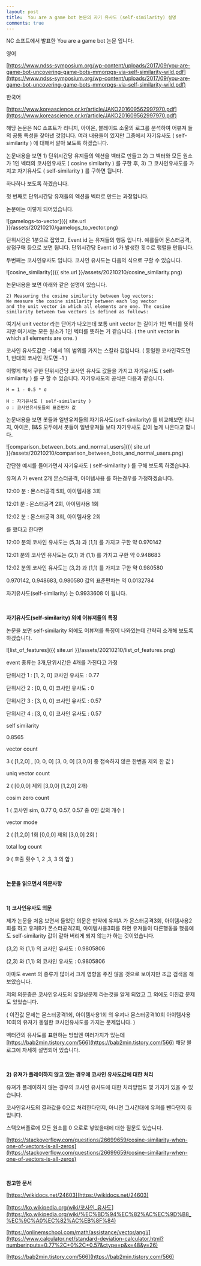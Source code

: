 ```yaml
---
layout: post
title:  You are a game bot 논문의 자기 유사도 (self-similarity) 설명
comments: true
---
```


NC 소프트에서 발표한 You are a game bot 논문 입니다.

영어

[https://www.ndss-symposium.org/wp-content/uploads/2017/09/you-are-game-bot-uncovering-game-bots-mmorpgs-via-self-similarity-wild.pdf](https://www.ndss-symposium.org/wp-content/uploads/2017/09/you-are-game-bot-uncovering-game-bots-mmorpgs-via-self-similarity-wild.pdf)

한국어

[https://www.koreascience.or.kr/article/JAKO201609562997970.pdf](https://www.koreascience.or.kr/article/JAKO201609562997970.pdf)

해당 논문은 NC 소프트가 리니지, 아이온, 블레이드 소울의 로그를 분석하여 어뷰져 들의 공통 특성을 찾아낸 것입니다. 여러 내용들이 있지만 그중에서 자기유사도 ( self-similarity ) 에 대해서 알아 보도록 하겠습니다.

논문내용을 보면 1) 단위시간당 유져들의 엑션을 벡터로 만들고 2) 그 벡터와 모든 원소가 1인 벡터의 코사인유사도 ( cosine similarity ) 를 구한 후, 3) 그 코사인유사도를 가지고 자기유사도 ( self-similarity ) 를 구하면 됩니다.

하나하나 보도록 하겠습니다.

첫 번째로 단위시간당 유져들의 엑션을 벡터로 만드는 과정입니다.

논문에는 이렇게 되어있습니다.

![gamelogs-to-vector]({{ site.url }}/assets/20210210/gamelogs_to_vector.png)

단위시간은 1분으로 잡았고, Event id 는 유져들의 행동 입니다. 예를들어 몬스터공격, 상점구매 등으로 보면 됩니다. 단위시간당 Event id 가 발생한 횟수로 행렬을 만듭니다.

두번째는 코사인유사도 입니다. 코사인 유사도는 다음의 식으로 구할 수 있습니다.

![cosine_similarity]({{ site.url }}/assets/20210210/cosine_similarity.png)

논문내용을 보면 아래와 같은 설명이 있습니다.

```
2) Measuring the cosine similarity between log vectors:
We measure the cosine similarity between each log vector
and the unit vector in which all elements are one. The cosine
similarity between two vectors is defined as follows:
```

여기서 unit vector 라는 단어가 나오는데 보통 unit vector 는 길이가 1인 벡터를 뜻하지만 여기서는 모든 원소가 1인 벡터를 뜻하는 거 같습니다. ( the unit vector in which all elements are one. )

코사인 유사도값은 -1에서 1의 범위를 가지는 스칼라 값입니다. ( 동일한 코사인각도면 1, 반대의 코사인 각도면 -1 )

이렇게 해서 구한 단위시간당 코사인 유사도 값들을 가지고 자기유사도 ( self-similarity ) 를 구 할 수 있습니다. 자기유사도의 공식은 다음과 같습니다.

```
H = 1 - 0.5 * σ

H : 자기유사도 ( self-similarity )
σ : 코사인유사도들의 표준편차 값
```

논문내용을 보면 봇들과 일반유져들의 자기유사도(self-similarity) 를 비교해보면 리니지, 아이온, B&S 모두에서 봇들이 일반유져들 보다 자기유사도 값이 높게 나온다고 합니다.

![comparison_between_bots_and_normal_users]({{ site.url }}/assets/20210210/comparison_between_bots_and_normal_users.png)

간단한 예시를 들어가면서 자기유사도 ( self-similarity ) 를 구해 보도록 하겠습니다.

유져 A 가 event 2개 몬스터공격,  아이템사용 를 하는경우를 가정하겠습니다.

12:00 분 : 몬스터공격 5회, 아이템사용 3회

12:01 분 : 몬스터공격 2회, 아이템사용 1회

12:02 분 : 몬스터공격 3회, 아이템사용 2회

를 했다고 한다면

12:00 분의 코사인 유사도는 (5,3) 과 (1,1) 를 가지고 구한 약 0.970142

12:01 분의 코사인 유사도는 (2,1) 과 (1,1) 를 가지고 구한 약 0.948683

12:02 분의 코사인 유사도는 (3,2) 과 (1,1) 를 가지고 구한 약 0.980580

0.970142, 0.948683, 0.980580 값의 표준편차는 약 0.0132784

자기유사도(self-similarity) 는 0.9933608 이 됩니다.

<br>

**자기유사도(self-similarity) 외에 어뷰져들의 특징**

논문을 보면 self-similarity 외에도 어뷰져를 특징이 나와있는데 간략히 소개해 보도록 하겠습니다.

![list_of_features]({{ site.url }}/assets/20210210/list_of_features.png)

event 종류는 3개,단위시간은 4개를 가진다고 가정

단위시간 1 : [1, 2, 0] 코사인 유사도 : 0.77

단위시간 2 : [0, 0, 0] 코사인 유사도 : 0

단위시간 3 : [3, 0, 0] 코사인 유사도 : 0.57

단위시간 4 : [3, 0, 0] 코사인 유사도 : 0.57

self similarity

0.8565

vector count

3  ( [1,2,0] , [0, 0, 0] [3, 0, 0] [3,0,0] 중 접속하지 않은 한번을 제외 한 값 )

uniq vector count

2  ( [0,0,0] 제외 [3,0,0] [1,2,0]  2개)

cosim zero count

1  ( 코사인 sim,  0.77 0, 0.57, 0.57 중 0인 값의 개수 )

vector mode

2 (  [1,2,0] 1회 [0,0,0] 제외 [3,0,0] 2회 )

total log count

9 ( 호출 횟수 1, 2 ,3, 3 의 합 )

<br>

**논문을 읽으면서 의문사항**

<br>

**1) 코사인유사도 의문**

제가 논문을 처음 보면서 들었던 의문은 만약에 유져A 가 몬스터공격3회, 아이템사용2회를 하고 유져B가 몬스터공격2회, 아이템사용3회를 하면 유져들이 다른행동을 했음에도 self-similarity 값이 같아 버리게 되지 않는가 하는 것이었습니다.

(3,2) 와 (1,1) 의 코사인 유사도 : 0.9805806

(2,3) 와 (1,1) 의 코사인 유사도 : 0.9805806

아마도 event 의 종류가 많아서 크게 영향을 주진 않을 것으로 보이지만 조금 검색을 해보았습니다.

저의 의문증은 코사인유사도의 유일성문제 라는것을 알게 되었고 그 외에도 이진값 문제도 있었습니다.

( 이진값 문제는 몬스터공격1회, 아이템사용1회 의 유져나 몬스터공격10회 아이템사용10회의 유져가 동일한 코사인유사도를 가지는 문제입니다. )

벡터간의 유사도를 표현하는 방법엔 여러가지가 있는데  [https://bab2min.tistory.com/566](https://bab2min.tistory.com/566) 해당 블로그에 자세히 설명되어 있습니다.

<br>

**2) 유져가 플레이하지 않고 있는 경우에 코사인 유사도값에 대한 처리**

유져가 플레이하지 않는 경우의 코사인 유사도에 대한 처리방법도 몇 가지가 있을 수 있습니다.

코사인유사도의 결과값을 0으로 처리한다던지, 아니면 그시간대에 유져를 뺀다던지 등입니다.

스택오버플로에 모든 원소를 0 으로로 넣었을때에 대한 질문도 있습니다.

[https://stackoverflow.com/questions/26699659/cosine-similarity-when-one-of-vectors-is-all-zeros](https://stackoverflow.com/questions/26699659/cosine-similarity-when-one-of-vectors-is-all-zeros)

<br>

**참고한 문서**

[https://wikidocs.net/24603](https://wikidocs.net/24603)

[https://ko.wikipedia.org/wiki/코사인_유사도](https://ko.wikipedia.org/wiki/%EC%BD%94%EC%82%AC%EC%9D%B8_%EC%9C%A0%EC%82%AC%EB%8F%84)

[https://onlinemschool.com/math/assistance/vector/angl/](https://www.calculator.net/standard-deviation-calculator.html?numberinputs=0.77%2C+0%2C+0.57&ctype=p&x=48&y=26)

[https://bab2min.tistory.com/566](https://bab2min.tistory.com/566)